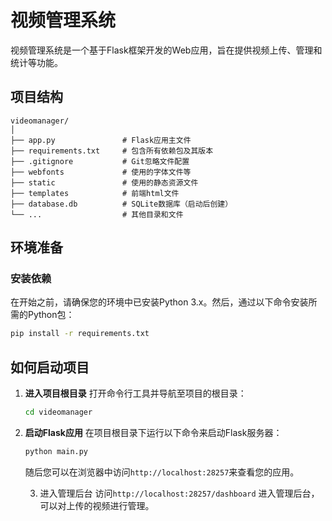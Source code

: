 

# 视频管理系统

视频管理系统是一个基于Flask框架开发的Web应用，旨在提供视频上传、管理和统计等功能。

## 项目结构
```
videomanager/
│
├── app.py               # Flask应用主文件
├── requirements.txt     # 包含所有依赖包及其版本
├── .gitignore           # Git忽略文件配置
├── webfonts             # 使用的字体文件等
├── static               # 使用的静态资源文件
├── templates            # 前端html文件
├── database.db          # SQLite数据库（启动后创建）
└── ...                  # 其他目录和文件
```

## 环境准备

### 安装依赖
在开始之前，请确保您的环境中已安装Python 3.x。然后，通过以下命令安装所需的Python包：
```bash
pip install -r requirements.txt
```


## 如何启动项目

1. **进入项目根目录**
   打开命令行工具并导航至项目的根目录：
   ```bash
   cd videomanager
   ```

2. **启动Flask应用**
   在项目根目录下运行以下命令来启动Flask服务器：
   ```bash
   python main.py
   ```

   随后您可以在浏览器中访问`http://localhost:28257`来查看您的应用。

   3. 进入管理后台
      访问`http://localhost:28257/dashboard` 进入管理后台，可以对上传的视频进行管理。


